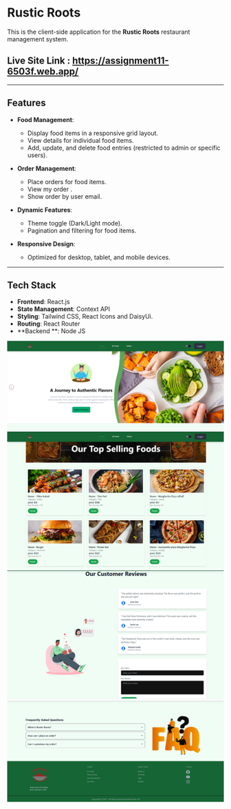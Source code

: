 # Rustic Roots 

This is the client-side application for the **Rustic Roots** restaurant management system.

## Live Site Link : https://assignment11-6503f.web.app/
---

## Features


- **Food Management**:
  - Display food items in a responsive grid layout.
  - View details for individual food items.
  - Add, update, and delete food entries (restricted to admin or specific users).

- **Order Management**:
  - Place orders for food items.
  - View my order .
  - Show order by user email.

- **Dynamic Features**:
  - Theme toggle (Dark/Light mode).
  - Pagination and filtering for food items.


- **Responsive Design**:
  - Optimized for desktop, tablet, and mobile devices.

---

## Tech Stack

- **Frontend**: React.js
- **State Management**: Context API
- **Styling**: Tailwind CSS, React Icons and DaisyUi.
- **Routing**: React Router
- **Backend **: Node JS 



<div align="center">
  <img  src="https://github.com/Salman-Shaid/Rustic-Roots-resturent/blob/main/rustic-roots-client/src/assets/Faq/Screenshot%202025-02-05%20180541.png"  />
  <img  src="https://github.com/Salman-Shaid/Rustic-Roots-resturent/blob/main/rustic-roots-client/src/assets/Faq/Screenshot%202025-02-05%20180605.png"  />
  <img  src="https://github.com/Salman-Shaid/Rustic-Roots-resturent/blob/main/rustic-roots-client/src/assets/Faq/Screenshot%202025-02-05%20180631.png"  />
  <img  src="https://github.com/Salman-Shaid/Rustic-Roots-resturent/blob/main/rustic-roots-client/src/assets/Faq/Screenshot%202025-02-05%20180659.png"  />
 
</div>




